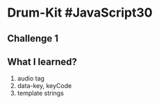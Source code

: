 # Drum-Kit #JavaScript30

## Challenge 1

## What I learned?

1) audio tag
2) data-key, keyCode
3) template strings

